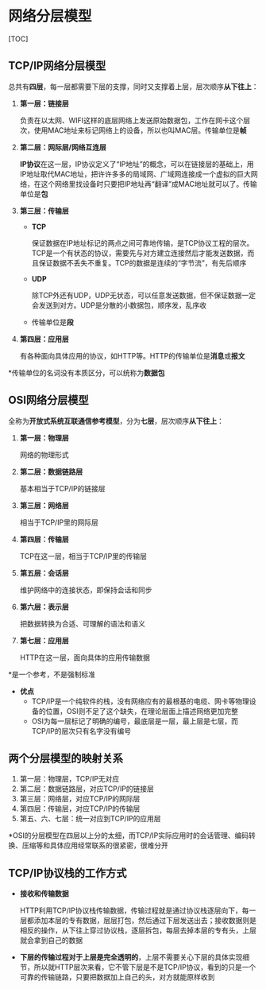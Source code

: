 # 网络分层模型

[TOC]

## TCP/IP网络分层模型

总共有**四层**，每一层都需要下层的支撑，同时又支撑着上层，层次顺序**从下往上**：

1. **第一层：链接层**

   负责在以太网、WIFI这样的底层网络上发送原始数据包，工作在网卡这个层次，使用MAC地址来标记网络上的设备，所以也叫MAC层。传输单位是**帧**

2. **第二层：网际层/网络互连层**

   **IP协议**在这一层，IP协议定义了“IP地址”的概念，可以在链接层的基础上，用IP地址取代MAC地址，把许许多多的局域网、广域网连接成一个虚拟的巨大网络，在这个网络里找设备时只要把IP地址再“翻译”成MAC地址就可以了。传输单位是**包**

3. **第三层：传输层**

   - **TCP**

     保证数据在IP地址标记的两点之间可靠地传输，是TCP协议工程的层次。TCP是一个有状态的协议，需要先与对方建立连接然后才能发送数据，而且保证数据不丢失不重复。TCP的数据是连续的“字节流”，有先后顺序

   - **UDP**

     除TCP外还有UDP，UDP无状态，可以任意发送数据，但不保证数据一定会发送到对方。UDP是分散的小数据包，顺序发，乱序收

   - 传输单位是**段**

4. **第四层：应用层**

   有各种面向具体应用的协议，如HTTP等。HTTP的传输单位是**消息**或**报文**

*传输单位的名词没有本质区分，可以统称为**数据包**



## OSI网络分层模型

全称为**开放式系统互联通信参考模型**，分为**七层**，层次顺序**从下往上**：

1. **第一层：物理层**

   网络的物理形式

2. **第二层：数据链路层**

   基本相当于TCP/IP的链接层

3. **第三层：网络层**

   相当于TCP/IP里的网际层

4. **第四层：传输层**

   TCP在这一层，相当于TCP/IP里的传输层

5. **第五层：会话层**

   维护网络中的连接状态，即保持会话和同步

6. **第六层：表示层**

   把数据转换为合适、可理解的语法和语义

7. **第七层：应用层**

   HTTP在这一层，面向具体的应用传输数据

*是一个参考，不是强制标准

- **优点**
  - TCP/IP是一个纯软件的栈，没有网络应有的最根基的电缆、网卡等物理设备的位置，OSI则不足了这个缺失，在理论层面上描述网络更加完整
  - OSI为每一层标记了明确的编号，最底层是一层，最上层是七层，而TCP/IP的层次只有名字没有编号



## 两个分层模型的映射关系

1. 第一层：物理层，TCP/IP无对应
2. 第二层：数据链路层，对应TCP/IP的链接层
3. 第三层：网络层，对应TCP/IP的网际层
4. 第四层：传输层，对应TCP/IP的传输层
5. 第五、六、七层：统一对应到TCP/IP的应用层

*OSI的分层模型在四层以上分的太细，而TCP/IP实际应用时的会话管理、编码转换、压缩等和具体应用经常联系的很紧密，很难分开



## TCP/IP协议栈的工作方式

- **接收和传输数据**

  HTTP利用TCP/IP协议栈传输数据，传输过程就是通过协议栈逐层向下，每一层都添加本层的专有数据，层层打包，然后通过下层发送出去；接收数据则是相反的操作，从下往上穿过协议栈，逐层拆包，每层去掉本层的专有头，上层就会拿到自己的数据

- **下层的传输过程对于上层是完全透明的**，上层不需要关心下层的具体实现细节，所以就HTTP层次来看，它不管下层是不是TCP/IP协议，看到的只是一个可靠的传输链路，只要把数据加上自己的头，对方就能原样收到